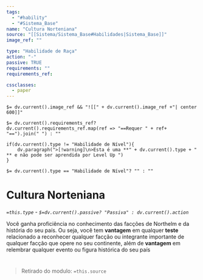 ```yaml
---
tags:
  - "#hability"
  - "#Sistema_Base"
name: "Cultura Norteniana"
source: "[[Sistema/Sistema_Base#Habilidades|Sistema_Base]]"
image_ref: ""

type: "Habilidade de Raça"
action: "-"
passive: TRUE
requirements: ""
requirements_ref:  

cssclasses:
  - paper
---
```

`$= dv.current().image_ref && "![[" + dv.current().image_ref +"| center 600]]"`


`$= dv.current().requirements_ref? dv.current().requirements_ref.map(ref => "==Requer " + ref+ "==").join(" ") : ""`

```dataviewjs
if(dv.current().type != "Habilidade de Nível"){
	dv.paragraph(">[!warning]\n>Esta é uma **" + dv.current().type + " ** e não pode ser aprendida por Level Up ")
}
```


`$= dv.current().type == "Habilidade de Nível"? "" : ""`
# Cultura Norteniana
*`=this.type` - `$=dv.current().passive? "Passiva" : dv.current().action`*

Você ganha proficiência no conhecimento das facções de Northelm e da história do seu país. Ou seja, você tem **vantagem** em qualquer **teste** relacionado a reconhecer qualquer facção ou integrante importante de qualquer facção que opere no seu continente, além de **vantagem** em relembrar qualquer evento ou figura histórica do seu país


#
> Retirado do modulo: `=this.source`